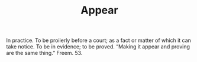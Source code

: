 ---
title: Appear
letter: A
permalink: "/definitions/appear.html"
body: In practice. To be proiierly before a court; as a fact or matter of which it
  can take notice. To be in evidence; to be proved. “Making it appear and proving
  are the same thing.” Freem. 53.
published_at: '2018-07-07'
layout: post
---